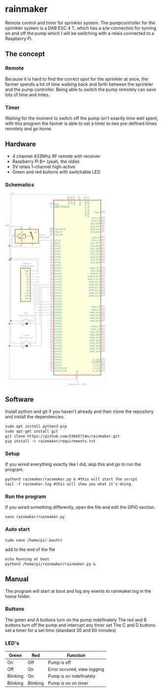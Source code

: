 # rainmaker
Remote control and timer for sprinkler system.
The pumpcontroller for the sprinkler system is a DAB ESC 4 T, which has a s/w connection for turning on and off the pump which I will be switching with a relais connected to a Raspberry Pi.

## The concept
### Remote
Because it is hard to find the correct spot for the sprinkler at once, the farmer spends a lot of time walking back and forth between the sprinkler and the pump controller. Being able to switch the pump remotely can save lots of time and miles.

### Timer
Waiting for the moment to switch off the pump isn't exactly time well spent, with this program the farmer is able to set a timer to two pre-defined times remotely and go home.

## Hardware
- 4 channel 433Mhz RF remote with receiver
- Raspberry Pi B+ (yeah, the oldie)
- 5V relais 1-channel high-active
- Green and red buttons with switchable LED

### Schematics
![schematics, also available in gpio configuration](https://raw.githubusercontent.com/53645714n/rainmaker/master/Rainmaker.png "Schematics")

## Software
Install python and git if you haven't already and then clone the repository and install the dependencies.
```
sudo apt install python3-pip
sudo apt-get install git
git clone https://github.com/53645714n/rainmaker.git
pip install -r rainmaker/requirements.txt
```

### Setup
If you wired everything exactly like I did, skip this and go to run the program.
```
python3 rainmaker/rainmaker.py & #this will start the script
tail -f rainmaker.log #this will show you what it's doing.
```
### Run the program
If you wired something differently, open the file and edit the GPIO section.
```
nano rainmaker/rainmaker.py
```

### Auto start
```
sudo nano /home/pi/.bashrc
```
add to the end of the file
```
echo Running at boot 
python3 /home/pi/rainmaker/rainmaker.py &
```

## Manual
The program will start at boot and log any events to rainmaker.log in the home folder.

### Buttons
The green and A buttons turn on the pump indefinately
The red and B buttons turn off the pump and interrupt any timer set
The C and D buttons set a timer for a set time (standard 30 and 60 minutes)

### LED's
| Green | Red | *Function* |
| --- | --- | --- |
| On | Off | Pump is off |
| Off | On | Error occured, view logging |
| Blinking | On | Pump is on indefinately |
| Blinking | Blinking | Pump is on on timer |
